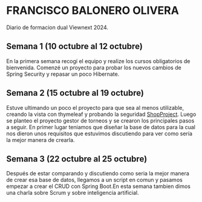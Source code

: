# FRANCISCO BALONERO OLIVERA

Diario de formacion dual Viewnext 2024.

## Semana 1 (10 octubre al 12 octubre)
En la primera semana recogí el equipo y realize los cursos obligatorios de bienvenida. Comenzé un proyecto para probar los nuevos cambios de Spring Security y repasar un poco Hibernate.

## Semana 2 (15 octubre al 19 octubre)
Estuve ultimando un poco el proyecto para que sea al menos utilizable, creando la vista con thymeleaf y probando la seguridad [ShopProject](https://github.com/Francisco-B-O/ShopProject).
Luego se planteo el proyecto gestor de torneos y se crearon los principales pasos a seguir.
En primer lugar teniamos que diseñar la base de datos para la cual nos dieron unos requisitos que estuvimos discutiendo para ver como sería la mejor manera de crearla.

## Semana 3 (22 octubre al 25 octubre)
Después de estar comparando y discutiendo como seria la mejor manera de crear esa base de datos, llegamos a un script en comun y pasamos empezar a crear el CRUD con Spring Boot.En esta semana tambien dimos una charla sobre Scrum y sobre inteligencia artificial.